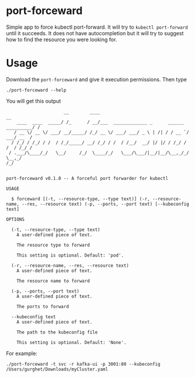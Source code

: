 # port-forceward
Simple app to force kubectl port-forward.
It will try to `kubectl port-forward` until it succeeds.
It does not have autocompletion but it will try to suggest how to find the resource you were looking for.

# Usage

Download the `port-forceward` and give it execution permissions. Then type
```
./port-forceward --help
```
You will get this output
```
                      __        ____                                            __
    ____  ____  _____/ /_      / __/___  _____________ _      ______ __________/ /
   / __ \/ __ \/ ___/ __/_____/ /_/ __ \/ ___/ ___/ _ \ | /| / / __ `/ ___/ __  /
  / /_/ / /_/ / /  / /_/_____/ __/ /_/ / /  / /__/  __/ |/ |/ / /_/ / /  / /_/ /
 / .___/\____/_/   \__/     /_/  \____/_/   \___/\___/|__/|__/\__,_/_/   \__,_/
/_/


port-forceward v0.1.0 -- A forceful port forwarder for kubectl

USAGE

  $ forceward [(-t, --resource-type, --type text)] (-r, --resource-name, --res, --resource text) (-p, --ports, --port text) [--kubeconfig text]

OPTIONS

  (-t, --resource-type, --type text)
    A user-defined piece of text.

    The resource type to forward

    This setting is optional. Default: 'pod'.

  (-r, --resource-name, --res, --resource text)
    A user-defined piece of text.

    The resource name to forward

  (-p, --ports, --port text)
    A user-defined piece of text.

    The ports to forward

  --kubeconfig text
    A user-defined piece of text.

    The path to the kubeconfig file

    This setting is optional. Default: 'None'.
```
For example:
```
./port-forceward -t svc -r kafka-ui -p 3001:80 --kubeconfig /Users/gurghet/Downloads/myCluster.yaml
```
